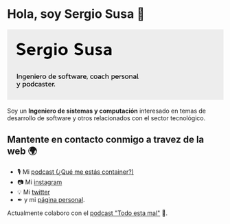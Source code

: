 # Hola, soy Sergio Susa 👋

![Sergio Susa](https://github.com/sergiosusa/sergiosusa/raw/master/images/github_header.png)

Soy un **Ingeniero de sistemas y computación** interesado en temas de desarrollo de software y otros relacionados con el sector tecnológico.

## Mantente en contacto conmigo a travez de la web 🌍

* 🎙 Mi [podcast (¿Qué me estás container?)](https://www.ivoox.com/podcast-que-me-estas-container_sq_f1675569_1.html)
* 📷 Mi [instagram](https://www.instagram.com/sergiosusa/)
* 💡 Mi [twitter](https://twitter.com/sergiosusa)
* ✒ y mi [página personal](https://sergiosusa.com/).

Actualmente colaboro con el [podcast "Todo esta mal"](http://todoestamal.com/) 🤦.

<!--
**sergiosusa/sergiosusa** is a ✨ _special_ ✨ repository because its `README.md` (this file) appears on your GitHub profile.

Here are some ideas to get you started:

- 🔭 I’m currently working on ...
- 🌱 I’m currently learning ...
- 👯 I’m looking to collaborate on ...
- 🤔 I’m looking for help with ...
- 💬 Ask me about ...
- 📫 How to reach me: ...
- 😄 Pronouns: ...
- ⚡ Fun fact: ...
-->
